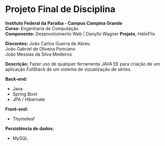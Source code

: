 # Projeto Final de Disciplina

**Instituto Federal da Paraíba - Campus Campina Grande** \
**Curso:** Engenharia de Computação \
**Componente:** Desenvolvimento Web | Danyllo Wagner
**Projeto**, HelixFlix

**Discentes:** 
João Carlos Guerra de Abreu \
João Gabriel de Oliveira Ponciano \
João Messias da Silva Medeiros

**Descrição:** 
Fazer uso de qualquer ferramenta JAVA EE para criação de um aplicação FullStack de um sistema de vizualização de séries.

**Back-end:** 
* Java
* Spring Boot
* JPA / Hibernate

**Front-end:** 
* Thymeleaf

**Persistência de dados:** 
* MySQL
